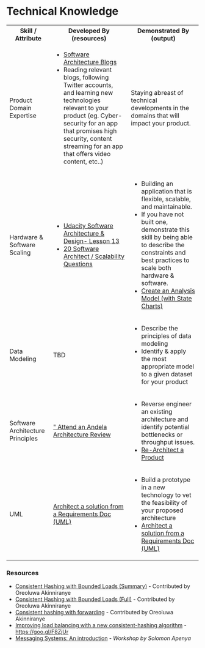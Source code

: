 # Technical Knowledge

<table>
  <tbody>
    <tr>
      <th align="center"> Skill / Attribute </th>
      <th align="center">Developed By (resources) </th>
      <th align="center">Demonstrated By (output) </th>
    </tr>
    <tr> 
      <td> Product Domain Expertise </td> 
      <td> 
        <ul> 
          <li> <a href= "https://github.com/andela/learningmap/tree/master/D4%2B/Software%20Architect/Resources-%20Continued%20Learning"> Software Architecture Blogs </a> </li> 
          <li> Reading relevant blogs, following Twitter accounts, and learning new technologies relevant to your product  (eg. Cyber-security for an app that promises high security, content streaming for an app that offers video content, etc..)
 </li> 
        </ul> 
      </td> 
      <td> Staying abreast of technical developments in the domains that will impact your product.</td> 
    </tr> 
    <tr> 
      <td> Hardware & Software Scaling </td> 
      <td> 
        <ul> 
          <li> <a href= "https://www.udacity.com/course/software-architecture-design--ud821"> Udacity Software Architecture & Design- Lesson 13 </a> </li> 
          <li> <a href= "http://www.fromdev.com/2013/07/architect-interview-questions-and-answers.html"> 20 Software Architect / Scalability Questions </a> </li> 
        </ul> 
      </td> 
      <td> 
        <ul> 
          <li> Building an application that is flexible, scalable, and maintainable. </li> 
          <li> If you have not built one, demonstrate this skill by being able to describe the constraints and best practices to scale both hardware & software. </li> 
          <li><a href="https://github.com/andela/learningmap/tree/master/D4%2B/Software%20Architect/Outputs/Output%2006-%20Create%20an%20Analysis%20Model%20-using%20Statecharts"> Create an Analysis Model (with State Charts)</a> </li> 
        </ul> 
      </td>
    </tr> 
    <tr> 
      <td> Data Modeling </td> 
      <td> TBD </td> 
      <td>
        <ul> 
          <li>Describe the principles of data modeling </li> 
          <li>Identify & apply the most appropriate model to a given dataset for your product </li> 
        </ul> 
      </td> 
   </tr> 
   <tr> 
      <td> Software Architecture Principles </td> 
       <td> <a href= https://github.com/andela/learningmap/tree/master/D4%2B/Software%20Architect/Outputs/Output%2004-%20Attend%20an%20Andela%20Architecture%20Review">" Attend an Andela Architecture Review </a> </td> 
        <td> 
          <ul> 
            <li>Reverse engineer an existing architecture and identify potential bottlenecks or throughput issues. </li> 
            <li> <a href= "https://github.com/andela/learningmap/tree/master/D4%2B/Software%20Architect/Outputs/Output%2003-%20Re-Architect%20a%20Product"> Re-Architect a Product </a> </li> 
          </ul> 
        </td> 
   </tr> 
   <tr> 
    <td>UML </td> 
    <td> <a href= "https://github.com/andela/learningmap/tree/master/D4%2B/Software%20Architect/Outputs/Output%2005-%20Architect%20a%20New%20Solution%20from%20Requirement%20Documents%20-UML"> Architect a solution from a Requirements Doc (UML)</a> </td> 
    <td> 
      <ul> 
        <li>Build a prototype in a new technology to vet the feasibility of your proposed architecture  </li>
        <li> <a href= "https://github.com/andela/learningmap/tree/master/D4%2B/Software%20Architect/Outputs/Output%2005-%20Architect%20a%20New%20Solution%20from%20Requirement%20Documents%20-UML"> Architect a solution from a Requirements Doc (UML)</a></li> 
      </ul> 
    </td> 
   </tr> 
  </tbody>
</table>


### Resources

- [Consistent Hashing with Bounded Loads (Summary)](https://research.googleblog.com/2017/04/consistent-hashing-with-bounded-loads.html) - Contributed by Oreoluwa Akinniranye
- [Consistent Hashing with Bounded Loads (Full)](https://research.google.com/pubs/pub45756.html) - Contributed by Oreoluwa Akinniranye
- [Consistent hashing with forwarding](https://github.com/arodland/haproxy/commit/b02bed24daf64743cb9a571e93ed29ee4bc7efe7) - Contributed by Oreoluwa Akinniranye
- [Improving load balancing with a new consistent-hashing algorithm](https://goo.gl/F8ZjUr) - https://goo.gl/F8ZjUr
- [Messaging Systems: An introduction](https://vimeo.com/213842512) - _Workshop by Solomon Apenya_
